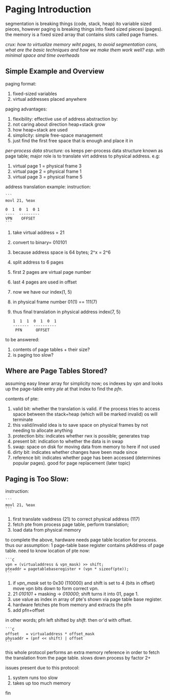 # Paging Introduction

segmentation is breaking things (code, stack, heap) ito variable sized pieces,
however paging is breaking things into fixed sized piecesi (pages). the memory
is a fixed sized array that contains slots called page frames.

*crux: how to virtualize memory wiht pages, to avoid segmentation cons, what
are the basic techniques and how we make them work well? esp. with minimal space and time overheads*

## Simple Example and Overview
paging format:
1. fixed-sized variables
1. virtual addresses placed anywhere

paging advantages:
1. flexibility: effective use of address abstraction by:
 1. not caring about direction heap+stack grow
 1. how heap+stack are used
1. simplicity: simple free-space management
 1. just find the first free space that is enough and place it in

*per-process data structure:* os keeps per-process data structure known as 
page table; major role is to translate virt address to physical address. e.g:
 1. virtual page 1 = physical frame 3
 1. virtual page 2 = physical frame 1
 1. virtual page 3 = physical frame 5

address translation example:
instruction:

	```
	movl 21, %eax

	0  1  0  1  0 1
	----  ---------
	VPN    OFFSET
	```

1. take virtual address = 21
1. convert to binary= 010101
1. because address space is 64 bytes; 2^x = 2^6
1. split address to 6 pages
1. first 2 pages are virtual page number
1. last 4 pages are used in offset
1. now we have our index(1, 5)
1. in physical frame number 01(1) == 111(7)
1. thus final translation in physical address index(7, 5)

	```
	1  1  1  0  1  0  1
	-------  ----------
	 PFN	  OFFSET
	```

to be answered:
1. contents of page tables + their size?
1. is paging too slow?

## Where are Page Tables Stored?
assuming easy linear array for simplicity now; os indexes by *vpn* and looks 
up the page-table entry *pte* at that index to find the *pfn*.

contents of pte:
1. valid bit: whether the translation is valid. if the process tries to access
space between the stack+heap (which will be marked invalid) os will terminate
 1. this valid/invalid idea is to save space on physical frames by not needing
  to allocate anything
1. protection bits: indicates whether rwx is possible; generates trap
1. present bit: indication to whether the data is in swap
 1. swap: space on disk for moving data from memory to here if not used
1. dirty bit: indicates whether changes have been made since
1. reference bit: indicates whether page has been accessed (determines popular
 pages). good for page replacement (later topic)

## Paging is Too Slow:
instruction:

	```
	movl 21, %eax
	```

1. first translate vaddress (21) to correct physical address (117)
1. fetch pte from process page table, perform translation;
1. load data from physical memory

to complete the above, hardware needs page table location for process. thus 
our assumption: 1 page-table base register contains pAddress of page table.
need to know location of pte now:

	```C
	vpn	= (virtualaddress & vpn_mask) >> shift;
	pteaddr = pagetablebaseregister + (vpn * sizeof(pte));
	```

1. if *vpn_mask* set to 0x30 (110000) and shift is set to 4 (bits in offset)
 move vpn bits down to form correct vpn.
 1. 21 *010101* + masking -> *010000*; shift turns it into 01, page 1.
1. use value as index in array of pte's shown via page table base register.
1. hardware fetches pte from memory and extracts the pfn
1. add pfn+offset

in other words; pfn left shifted by *shift*. then or'd with offset.

	```C
	offset   = virtualaddress * offset_mask
	physaddr = (pnf << shift) | offset
	``` 

this whole protocol performs an extra memory reference in order to fetch
the translation from the page table. slows down process by factor 2+

issues present due to this protocol:
1. system runs too slow
1. takes up too much memory

fin
